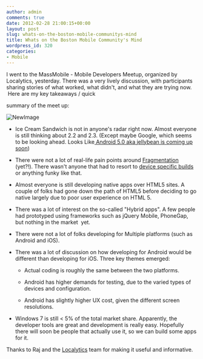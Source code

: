 ```yaml
---
author: admin
comments: true
date: 2012-02-28 21:00:15+00:00
layout: post
slug: whats-on-the-boston-mobile-communitys-mind
title: Whats on the Boston Mobile Community's Mind
wordpress_id: 320
categories:
- Mobile
---
```


I went to the MassMobile - Mobile Developers Meetup, organized by Localytics, yesterday. There was a very lively discussion, with participants sharing stories of what worked, what didn't, and what they are trying now.  Here are my key takeaways / quick




summary of the meet up:




![NewImage](http://www.startupproductmanager.com/wp-content/uploads/2012/02/NewImage.png)






  * Ice Cream Sandwich is not in anyone's radar right now. Almost everyone is still thinking about 2.2 and 2.3. (Except maybe Google, which seems to be looking ahead. Looks Like[ Android 5.0 aka jellybean is coming up soon](http://techcrunch.com/2012/02/28/forget-about-android-4-0-google-exec-hints-android-5-0-will-launch-in-fall-of-2012/?grcc=33333Z98))


  * There were not a lot of real-life pain points around [Fragmentation](http://anand.am/ApkpCk) (yet?!). There wasn't anyone that had to resort to [device specific builds](http://anand.am/wqu8wX) or anything funky like that. 


  * Almost everyone is still developing native apps over HTML5 sites. A couple of folks had gone down the path of HTML5 before deciding to go native largely due to poor user experience on HTML 5. 


  * There was a lot of interest on the so-called "Hybrid apps". A few people had prototyped using frameworks such as jQuery Mobile, PhoneGap, but nothing in the market  yet. 


  * There were not a lot of folks developing for Multiple platforms (such as Android and iOS). 


  * There was a lot of discussion on how developing for Android would be different than developing for iOS. Three key themes emerged: 


    * Actual coding is roughly the same between the two platforms. 


    * Android has higher demands for testing, due to the varied types of devices and configuration. 


    * Android has slightly higher UX cost, given the different screen resolutions. 





  * Windows 7 is still < 5% of the total market share. Apparently, the developer tools are great and development is really easy. Hopefully there will soon be people that actually use it, so we can build some apps for it. 




Thanks to Raj and the [Localytics](http://www.localytics.com/) team for making it useful and informative.
